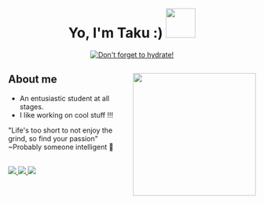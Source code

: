 <h1 align="center"><b> Yo, I'm Taku :) </b><img src="https://media3.giphy.com/media/j0HjChGV0J44KrrlGv/giphy.gif" width="60"></h1>

<p align="center">
  <a href="https://git.io/typing-svg"><img src="https://readme-typing-svg.demolab.com?font=Fira+Code&weight=500&pause=1000&color=E385F7&center=true&vCenter=true&repeat=false&width=435&lines=Don't+forget+to+hydrate!" alt="Don't forget to hydrate!"></a>
</p>

## **About me** <picture> <img align="right" src="https://media1.giphy.com/media/BQ8fxqGTsJYWc/giphy.gif" width = 250px></picture>

- An entusiastic student at all stages.
- I like working on cool stuff !!!

"Life's too short to not enjoy the grind, so find your passion" ~Probably someone intelligent 🧐

<br>
<!-- Links -->
<a href='https://www.linkedin.com/in/takunda-marowa-b4805120b/' target="_blank">
  <img src='https://img.shields.io/badge/LinkedIn-0077B5?style=for-the-badge&logo=linkedin&logoColor=white'/>
</a>

<a href='https://discordapp.com/users/287582959798845440' target="_blank">
  <img src='https://img.shields.io/badge/Discord-7289DA?style=for-the-badge&logo=discord&logoColor=white'/>
</a>

<a href="mailto:takuatwork@outlook.com" target="_blank">
  <img src="https://img.shields.io/badge/Email me-100000?style=for-the-badge&logo=Tutanota&logoColor=61afef&labelColor=1f2430&color=1f2430">
</a>
